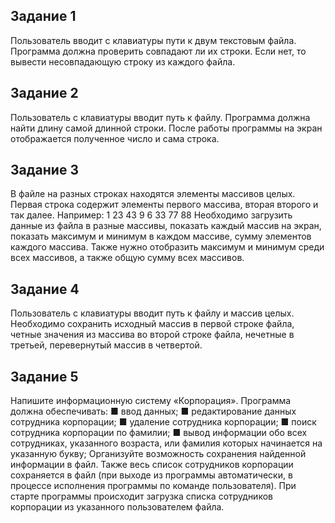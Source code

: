## Задание 1
Пользователь вводит с клавиатуры пути к двум текстовым файла. Программа должна проверить совпадают
ли их строки. Если нет, то вывести несовпадающую строку
из каждого файла.

## Задание 2
Пользователь с клавиатуры вводит путь к файлу. Программа должна найти длину самой длинной строки. После
работы программы на экран отображается полученное
число и сама строка.

## Задание 3
В файле на разных строках находятся элементы массивов целых. Первая строка содержит элементы первого
массива, вторая второго и так далее. Например:
1 23 43 9
6 33 77 88
Необходимо загрузить данные из файла в разные массивы, показать каждый массив на экран, показать максимум
и минимум в каждом массиве, сумму элементов каждого
массива. Также нужно отобразить максимум и минимум
среди всех массивов, а также общую сумму всех массивов.

## Задание 4
Пользователь с клавиатуры вводит путь к файлу и массив целых. Необходимо сохранить исходный массив в первой строке файла, четные значения из массива во второй
строке файла, нечетные в третьей, перевернутый массив
в четвертой.

## Задание 5
Напишите информационную систему «Корпорация».
Программа должна обеспечивать:
■ ввод данных;
■ редактирование данных сотрудника корпорации;
■ удаление сотрудника корпорации;
■ поиск сотрудника корпорации по фамилии;
■ вывод информации обо всех сотрудниках, указанного
возраста, или фамилия которых начинается на указанную букву;
Организуйте возможность сохранения найденной
информации в файл.
Также весь список сотрудников корпорации сохраняется
в файл (при выходе из программы автоматически, в процессе исполнения программы по команде пользователя).
При старте программы происходит загрузка списка
сотрудников корпорации из указанного пользователем
файла.
